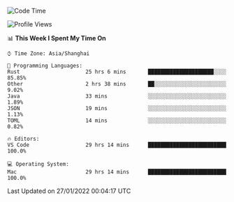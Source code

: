 <!--START_SECTION:waka-->
![Code Time](http://img.shields.io/badge/Code%20Time-954%20hrs%2059%20mins-blue)

![Profile Views](http://img.shields.io/badge/Profile%20Views-3-blue)

📊 **This Week I Spent My Time On** 

```text
⌚︎ Time Zone: Asia/Shanghai

💬 Programming Languages: 
Rust                     25 hrs 6 mins       █████████████████████░░░░   85.85% 
Other                    2 hrs 38 mins       ██░░░░░░░░░░░░░░░░░░░░░░░   9.02% 
Java                     33 mins             ░░░░░░░░░░░░░░░░░░░░░░░░░   1.89% 
JSON                     19 mins             ░░░░░░░░░░░░░░░░░░░░░░░░░   1.13% 
TOML                     14 mins             ░░░░░░░░░░░░░░░░░░░░░░░░░   0.82%

🔥 Editors: 
VS Code                  29 hrs 14 mins      █████████████████████████   100.0%

💻 Operating System: 
Mac                      29 hrs 14 mins      █████████████████████████   100.0%

```


 Last Updated on 27/01/2022 00:04:17 UTC
<!--END_SECTION:waka-->
